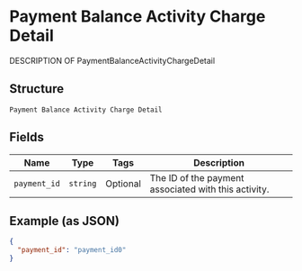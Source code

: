 
# Payment Balance Activity Charge Detail

DESCRIPTION OF PaymentBalanceActivityChargeDetail

## Structure

`Payment Balance Activity Charge Detail`

## Fields

| Name | Type | Tags | Description |
|  --- | --- | --- | --- |
| `payment_id` | `string` | Optional | The ID of the payment associated with this activity. |

## Example (as JSON)

```json
{
  "payment_id": "payment_id0"
}
```

